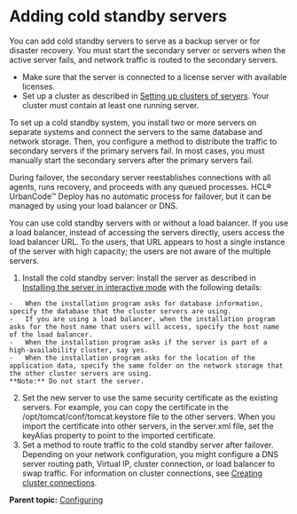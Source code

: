# Adding cold standby servers

You can add cold standby servers to serve as a backup server or for disaster recovery. You must start the secondary server or servers when the active server fails, and network traffic is routed to the secondary servers.

-   Make sure that the server is connected to a license server with available licenses.
-   Set up a cluster as described in [Setting up clusters of servers](../../com.ibm.udeploy.doc/topics/ha_config_server.md). Your cluster must contain at least one running server.

To set up a cold standby system, you install two or more servers on separate systems and connect the servers to the same database and network storage. Then, you configure a method to distribute the traffic to secondary servers if the primary servers fail. In most cases, you must manually start the secondary servers after the primary servers fail.

During failover, the secondary server reestablishes connections with all agents, runs recovery, and proceeds with any queued processes. HCL® UrbanCode™ Deploy has no automatic process for failover, but it can be managed by using your load balancer or DNS.

You can use cold standby servers with or without a load balancer. If you use a load balancer, instead of accessing the servers directly, users access the load balancer URL. To the users, that URL appears to host a single instance of the server with high capacity; the users are not aware of the multiple servers.

1.   Install the cold standby server: Install the server as described in [Installing the server in interactive mode](server_install_interactive.md) with the following details:

    -   When the installation program asks for database information, specify the database that the cluster servers are using.
    -   If you are using a load balancer, when the installation program asks for the host name that users will access, specify the host name of the load balancer.
    -   When the installation program asks if the server is part of a high-availability cluster, say yes.
    -   When the installation program asks for the location of the application data, specify the same folder on the network storage that the other cluster servers are using.
    **Note:** Do not start the server.

2.   Set the new server to use the same security certificate as the existing servers. For example, you can copy the certificate in the /opt/tomcat/conf/tomcat.keystore file to the other servers. When you import the certificate into other servers, in the server.xml file, set the keyAlias property to point to the imported certificate.
3.   Set a method to route traffic to the cold standby server after failover. Depending on your network configuration, you might configure a DNS server routing path, Virtual IP, cluster connection, or load balancer to swap traffic. For information on cluster connections, see [Creating cluster connections](../../com.ibm.udeploy.admin.doc/topics/settings_network.md#).

**Parent topic:** [Configuring](../../com.ibm.udeploy.doc/topics/c_node_configuring.md)

